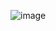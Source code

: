 ![image](https://user-images.githubusercontent.com/90595291/147341312-457f84df-15fa-4233-865a-8e6fb00cd589.png)
